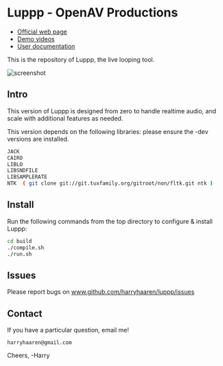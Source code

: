 Luppp - OpenAV Productions
===============================

  * [Official web page](http://openavproductions.com/luppp)
  * [Demo videos](https://www.youtube.com/playlist?list=PLPVwzZjovbBxIik8lUisH5XdLzALDeY9j)
  * [User documentation](http://openavproductions.com/doc/luppp.html)

This is the repository of Luppp, the live looping tool.

![screenshot](https://raw.github.com/harryhaaren/openAV-Luppp/master/resources/screenshots/1.0.png "Luppp 1.0 Screenshot")

Intro
-----
This version of Luppp is designed from zero to handle realtime
audio, and scale with additional features as needed.

This version depends on the following libraries:
please ensure the -dev versions are installed.

```bash
JACK
CAIRO
LIBLO
LIBSNDFILE
LIBSAMPLERATE
NTK  ( git clone git://git.tuxfamily.org/gitroot/non/fltk.git ntk )
```

Install
-------

Run the following commands from the top directory to configure & install Luppp:

```bash
cd build
./compile.sh
./run.sh
```


Issues
------
Please report bugs on www.github.com/harryhaaren/luppp/issues


Contact
-------
If you have a particular question, email me!
```
harryhaaren@gmail.com
```

Cheers, -Harry
